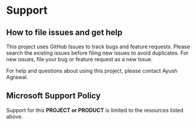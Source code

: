 # Support

## How to file issues and get help  

This project uses GitHub Issues to track bugs and feature requests. Please search the existing 
issues before filing new issues to avoid duplicates.  For new issues, file your bug or 
feature request as a new Issue.

For help and questions about using this project, please contact Ayush Agrawal.

## Microsoft Support Policy  

Support for this **PROJECT or PRODUCT** is limited to the resources listed above.
